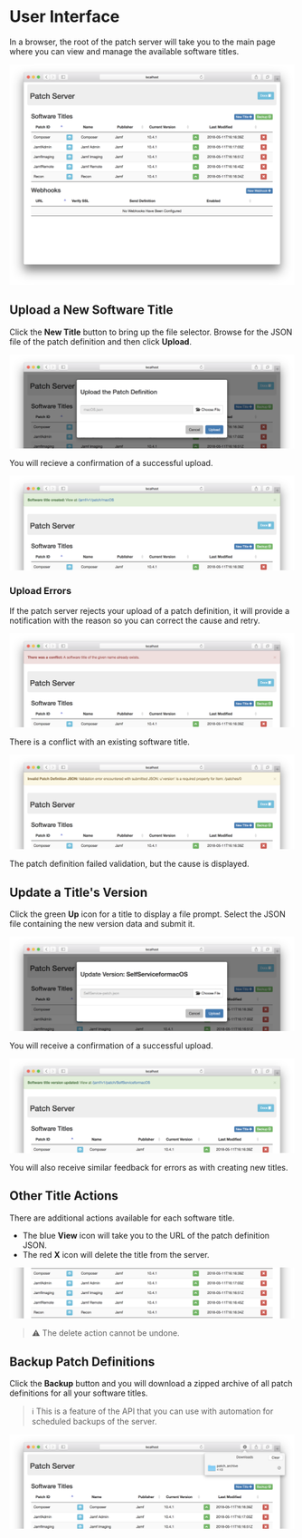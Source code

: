 # User Interface

In a browser, the root of the patch server will take you to the main page where you can view and manage the available software titles.

![](../images/gui_01_index.png)

## Upload a New Software Title

Click the **New Title** button to bring up the file selector. Browse for the JSON file of the patch definition and then click **Upload**.

![](../images/gui_02_new_title.png)

You will recieve a confirmation of a successful upload.

![](../images/gui_03_title_created.png)

### Upload Errors

If the patch server rejects your upload of a patch definition, it will provide a notification with the reason so you can correct the cause and retry.

![](../images/gui_04_title_conflict.png)

There is a conflict with an existing software title.

![](../images/gui_05_title_error.png)

The patch definition failed validation, but the cause is displayed.

## Update a Title's Version

Click the green **Up** icon for a title to display a file prompt. Select the JSON file containing the new version data and submit it.

![](../images/gui_06_title_update.png)

You will receive a confirmation of a successful upload.

![](../images/gui_07_title_updated.png)

You will also receive similar feedback for errors as with creating new titles.

## Other Title Actions

There are additional actions available for each software title.

- The blue **View** icon will take you to the URL of the patch definition JSON.
- The red **X** icon will delete the title from the server.

![](../images/gui_08_actions.png)

> :warning:  The delete action cannot be undone.

## Backup Patch Definitions

Click the **Backup** button and you will download a zipped archive of all patch
definitions for all your software titles.

> :information_source:  This is a feature of the API that you can use with automation for scheduled backups of the server.

![](../images/gui_09_backups.png)
